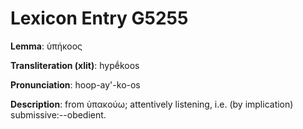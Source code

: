 # Lexicon Entry G5255

**Lemma**: ὑπήκοος

**Transliteration (xlit)**: hypḗkoos

**Pronunciation**: hoop-ay'-ko-os

**Description**:
from ὑπακούω; attentively listening, i.e. (by implication) submissive:--obedient.
